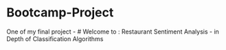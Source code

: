 # Bootcamp-Project
One of my final project - # Welcome to : Restaurant Sentiment Analysis  - in Depth of Classification Algorithms
